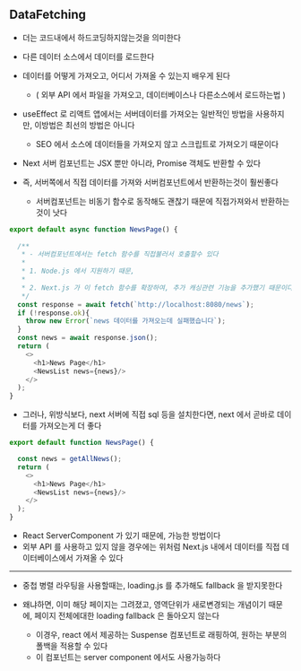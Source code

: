 ## DataFetching


- 더는 코드내에서 하드코딩하지않는것을 의미한다


- 다른 데이터 소스에서 데이터를 로드한다


- 데이터를 어떻게 가져오고, 어디서 가져올 수 있는지 배우게 된다
  - ( 외부 API 에서 파일을 가져오고, 데이터베이스나 다른소스에서 로드하는법 )


- useEffect 로 리액트 앱에서는 서버데이터를 가져오는 일반적인 방법을 사용하지만, 이방법은 최선의 방법은 아니다
  - SEO 에서 소스에 데이터들을 가져오지 않고 스크립트로 가져오기 때문이다


- Next 서버 컴포넌트는 JSX 뿐만 아니라, Promise 객체도 반환할 수 있다
- 즉, 서버쪽에서 직접 데이터를 가져와 서버컴포넌트에서 반환하는것이 훨씬좋다
  - 서버컴포넌트는 비동기 함수로 동작해도 괜찮기 때문에 직접가져와서 반환하는것이 낫다

````javascript
export default async function NewsPage() {
  
  /**
   * - 서버컴포넌트에서는 fetch 함수를 직접불러서 호출할수 있다
   *
   * 1. Node.js 에서 지원하기 때문,
   *
   * 2. Next.js 가 이 fetch 함수를 확장하여, 추가 캐싱관련 기능을 추가했기 때문이다
   */
  const response = await fetch(`http://localhost:8080/news`);
  if (!response.ok){
    throw new Error(`news 데이터를 가져오는데 실패했습니다`);
  }
  const news = await response.json();
  return (
    <>
      <h1>News Page</h1>
      <NewsList news={news}/>
    </>
  );
}
````

- 그러나, 위방식보다, next 서버에 직접 sql 등을 설치한다면, next 에서 곧바로 데이터를 가져오는게 더 좋다

````javascript
export default function NewsPage() {

  const news = getAllNews();
  return (
    <>
      <h1>News Page</h1>
      <NewsList news={news}/>
    </>
  );
}
````

- React ServerComponent 가 있기 때문에, 가능한 방법이다
- 외부 API 를 사용하고 있지 않을 경우에는 위처럼 Next.js 내에서 데이터를 직접 데이터베이스에서 가져올 수 있다

---

- 중첩 병렬 라우팅을 사용할때는, loading.js 를 추가해도 fallback 을 받지못한다


- 왜냐하면, 이미 해당 페이지는 그려졌고, 영역단위가 새로변경되는 개념이기 때문에, 페이지 전체에대한 loading fallback 은 돌아오지 않는다
  - 이경우, react 에서 제공하는 Suspense 컴포넌트로 래핑하여, 원하는 부분의 폴백을 적용할 수 있다
  - 이 컴포넌트는 server component 에서도 사용가능하다